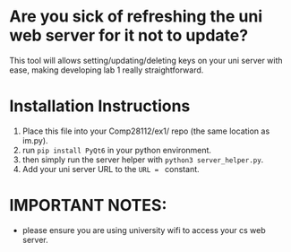 # Are you sick of refreshing the uni web server for it not to update?

This tool will allows setting/updating/deleting keys on your uni server with ease, making developing lab 1 really straightforward.

# Installation Instructions

1. Place this file into your Comp28112/ex1/ repo (the same location as im.py).
2. run `pip install PyQt6` in your python environment.
3. then simply run the server helper with `python3 server_helper.py`.
4. Add your uni server URL to the `URL = ` constant.

# IMPORTANT NOTES:
- please ensure you are using university wifi to access your cs web server.
